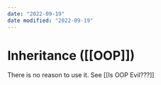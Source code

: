```yaml
---
date: "2022-09-19"
date modified: "2022-09-19"
---
```


# Inheritance ([[OOP]])
There is no reason to use it. See [[Is OOP Evil???]]

